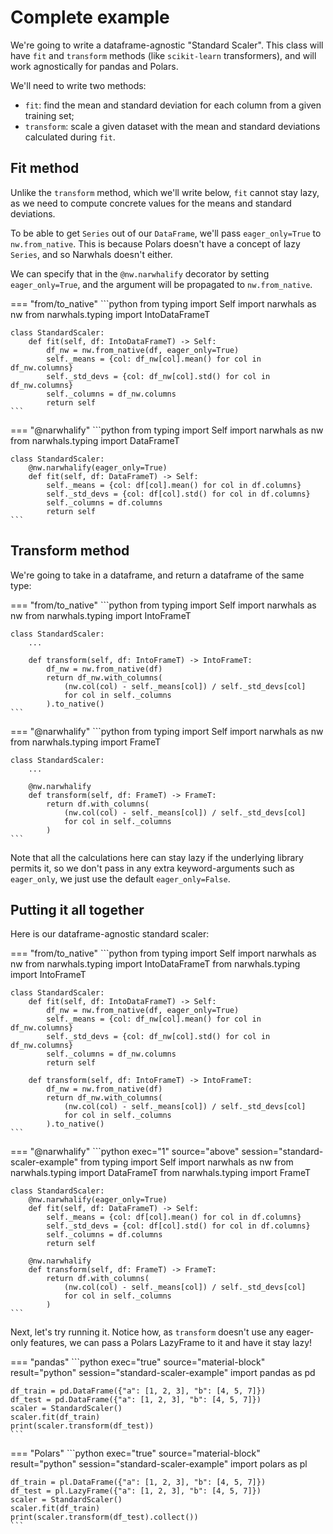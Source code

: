 # Complete example

We're going to write a dataframe-agnostic "Standard Scaler". This class will have
`fit` and `transform` methods (like `scikit-learn` transformers), and will work
agnostically for pandas and Polars.

We'll need to write two methods:

- `fit`: find the mean and standard deviation for each column from a given training set;
- `transform`: scale a given dataset with the mean and standard deviations calculated
  during `fit`.

## Fit method

Unlike the `transform` method, which we'll write below, `fit` cannot stay lazy,
as we need to compute concrete values for the means and standard deviations.

To be able to get `Series` out of our `DataFrame`, we'll pass `eager_only=True` to `nw.from_native`.
This is because Polars doesn't have a concept of lazy `Series`, and so Narwhals
doesn't either.

We can specify that in the `@nw.narwhalify` decorator by setting `eager_only=True`, and
the argument will be propagated to `nw.from_native`.

=== "from/to_native"
    ```python
    from typing import Self
    import narwhals as nw
    from narwhals.typing import IntoDataFrameT


    class StandardScaler:
        def fit(self, df: IntoDataFrameT) -> Self:
            df_nw = nw.from_native(df, eager_only=True)
            self._means = {col: df_nw[col].mean() for col in df_nw.columns}
            self._std_devs = {col: df_nw[col].std() for col in df_nw.columns}
            self._columns = df_nw.columns
            return self
    ```

=== "@narwhalify"
    ```python
    from typing import Self
    import narwhals as nw
    from narwhals.typing import DataFrameT


    class StandardScaler:
        @nw.narwhalify(eager_only=True)
        def fit(self, df: DataFrameT) -> Self:
            self._means = {col: df[col].mean() for col in df.columns}
            self._std_devs = {col: df[col].std() for col in df.columns}
            self._columns = df.columns
            return self
    ```

## Transform method

We're going to take in a dataframe, and return a dataframe of the same type:

=== "from/to_native"
    ```python
    from typing import Self
    import narwhals as nw
    from narwhals.typing import IntoFrameT


    class StandardScaler:
        ...

        def transform(self, df: IntoFrameT) -> IntoFrameT:
            df_nw = nw.from_native(df)
            return df_nw.with_columns(
                (nw.col(col) - self._means[col]) / self._std_devs[col]
                for col in self._columns
            ).to_native()
    ```

=== "@narwhalify"
    ```python
    from typing import Self
    import narwhals as nw
    from narwhals.typing import FrameT


    class StandardScaler:
        ...

        @nw.narwhalify
        def transform(self, df: FrameT) -> FrameT:
            return df.with_columns(
                (nw.col(col) - self._means[col]) / self._std_devs[col]
                for col in self._columns
            )
    ```

Note that all the calculations here can stay lazy if the underlying library permits it,
so we don't pass in any extra keyword-arguments such as `eager_only`, we just use the
default `eager_only=False`.

## Putting it all together

Here is our dataframe-agnostic standard scaler:

=== "from/to_native"
    ```python
    from typing import Self
    import narwhals as nw
    from narwhals.typing import IntoDataFrameT
    from narwhals.typing import IntoFrameT


    class StandardScaler:
        def fit(self, df: IntoDataFrameT) -> Self:
            df_nw = nw.from_native(df, eager_only=True)
            self._means = {col: df_nw[col].mean() for col in df_nw.columns}
            self._std_devs = {col: df_nw[col].std() for col in df_nw.columns}
            self._columns = df_nw.columns
            return self

        def transform(self, df: IntoFrameT) -> IntoFrameT:
            df_nw = nw.from_native(df)
            return df_nw.with_columns(
                (nw.col(col) - self._means[col]) / self._std_devs[col]
                for col in self._columns
            ).to_native()
    ```

=== "@narwhalify"
    ```python exec="1" source="above" session="standard-scaler-example"
    from typing import Self
    import narwhals as nw
    from narwhals.typing import DataFrameT
    from narwhals.typing import FrameT


    class StandardScaler:
        @nw.narwhalify(eager_only=True)
        def fit(self, df: DataFrameT) -> Self:
            self._means = {col: df[col].mean() for col in df.columns}
            self._std_devs = {col: df[col].std() for col in df.columns}
            self._columns = df.columns
            return self

        @nw.narwhalify
        def transform(self, df: FrameT) -> FrameT:
            return df.with_columns(
                (nw.col(col) - self._means[col]) / self._std_devs[col]
                for col in self._columns
            )
    ```

Next, let's try running it. Notice how, as `transform` doesn't use
any eager-only features, we can pass a Polars LazyFrame to it and have it
stay lazy!

=== "pandas"
    ```python exec="true" source="material-block" result="python" session="standard-scaler-example"
    import pandas as pd

    df_train = pd.DataFrame({"a": [1, 2, 3], "b": [4, 5, 7]})
    df_test = pd.DataFrame({"a": [1, 2, 3], "b": [4, 5, 7]})
    scaler = StandardScaler()
    scaler.fit(df_train)
    print(scaler.transform(df_test))
    ```

=== "Polars"
    ```python exec="true" source="material-block" result="python" session="standard-scaler-example"
    import polars as pl

    df_train = pl.DataFrame({"a": [1, 2, 3], "b": [4, 5, 7]})
    df_test = pl.LazyFrame({"a": [1, 2, 3], "b": [4, 5, 7]})
    scaler = StandardScaler()
    scaler.fit(df_train)
    print(scaler.transform(df_test).collect())
    ```
